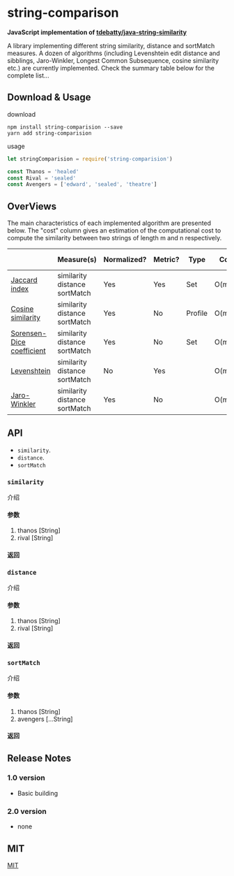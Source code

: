 # string-comparison

**JavaScript implementation of [tdebatty/java-string-similarity](https://github.com/tdebatty/java-string-similarity)**

A library implementing different string similarity, distance and sortMatch measures. A dozen of algorithms (including Levenshtein edit distance and sibblings, Jaro-Winkler, Longest Common Subsequence, cosine similarity etc.) are currently implemented. Check the summary table below for the complete list...

## Download & Usage

download

```shell
npm install string-comparision --save
yarn add string-comparision
```
usage

```js
let stringComparision = require('string-comparision')

const Thanos = 'healed'
const Rival = 'sealed'
const Avengers = ['edward', 'sealed', 'theatre']

```

## OverViews
The main characteristics of each implemented algorithm are presented below. The "cost" column gives an estimation of the computational cost to compute the similarity between two strings of length m and n respectively.

|                                                              | Measure(s)                               | Normalized? | Metric? | Type    | Cost   | Typical usage   |
| ------------------------------------------------------------ | --------------------------------------- | ----------- | ------- | ------- | ------ | --------------- |
| [Jaccard index](https://github.com/luozhouyang/python-string-similarity/blob/master/README.md#jaccard-index) | similarity<br/>distance<br />sortMatch  | Yes         | Yes     | Set     | O(m+n) |                 |
| [Cosine similarity](https://github.com/luozhouyang/python-string-similarity/blob/master/README.md#cosine-similarity) | similarity<br/>distance<br />sortMatch  | Yes         | No      | Profile | O(m+n) |                 |
| [Sorensen-Dice coefficient](https://github.com/luozhouyang/python-string-similarity/blob/master/README.md#sorensen-dice-coefficient) | similarity<br/>distance<br />sortMatch  | Yes         | No      | Set     | O(m+n) |                 |
| [Levenshtein](https://github.com/luozhouyang/python-string-similarity/blob/master/README.md#levenshtein) | similarity<br />distance<br />sortMatch | No          | Yes     |         | O(m*n) |                 |
| [Jaro-Winkler](https://github.com/luozhouyang/python-string-similarity/blob/master/README.md#jaro-winkler) | similarity distance<br />sortMatch      | Yes         | No      |         | O(m*n) | typo correction |



## API
* `similarity`.
* `distance`.
* `sortMatch`

### `similarity`

介绍

#### 参数

1. thanos [String]
2. rival [String]

#### 返回

### `distance`

介绍

#### 参数

1. thanos [String]
2. rival [String]

#### 返回

### `sortMatch`

介绍

#### 参数

1. thanos [String]
2. avengers [...String]

#### 返回

## Release Notes

### 1.0 version
* Basic building

### 2.0 version
* none


## MIT
[MIT](#)